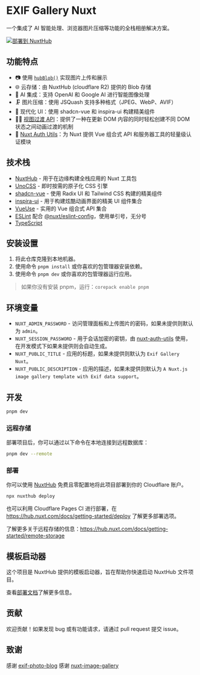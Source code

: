 # EXIF Gallery Nuxt

一个集成了 AI 智能处理、浏览器图片压缩等功能的全栈相册解决方案。

[![部署到 NuxtHub](https://hub.nuxt.com/button.svg)](https://admin.hub.nuxt.com/new)

## 功能特点

- 📷 使用 [`hubBlob()`](http://hub.nuxt.com/docs/storage/blob) 实现图片上传和展示
- 🌐 云存储：由 NuxtHub (cloudflare R2) 提供的 Blob 存储
- 🤖 AI 集成：支持 OpenAI 和 Google AI 进行智能图像处理
- 🗜️ 图片压缩：使用 JSQuash 支持多种格式（JPEG、WebP、AVIF）
- 🎨 现代化 UI：使用 shadcn-vue 和 inspira-ui 构建精美组件
- 🏃🏻 [视图过渡 API](https://developer.chrome.com/docs/web-platform/view-transitions)：提供了一种在更新 DOM 内容的同时轻松创建不同 DOM 状态之间动画过渡的机制
- 🔑 [Nuxt Auth Utils](https://github.com/Atinux/nuxt-auth-utils)：为 Nuxt 提供 Vue 组合式 API 和服务器工具的轻量级认证模块

## 技术栈

- [NuxtHub](https://hub.nuxt.com) - 用于在边缘构建全栈应用的 Nuxt 工具包
- [UnoCSS](https://unocss.dev/) - 即时按需的原子化 CSS 引擎
- [shadcn-vue](https://www.shadcn-vue.com/) - 使用 Radix UI 和 Tailwind CSS 构建的精美组件
- [inspira-ui](https://inspira-ui.com/) - 用于构建炫酷动画界面的精美 UI 组件集合
- [VueUse](https://github.com/antfu/vueuse) - 实用的 Vue 组合式 API 集合
- [ESLint](https://eslint.org/) 配合 [@nuxt/eslint-config](https://github.com/nuxt/eslint)，使用单引号，无分号
- [TypeScript](https://www.typescriptlang.org/)

## 安装设置

1. 将此仓库克隆到本地机器。
2. 使用命令 `pnpm install` 或你喜欢的包管理器安装依赖。
3. 使用命令 `pnpm dev` 或你喜欢的包管理器运行应用。

> 如果你没有安装 pnpm，运行：`corepack enable pnpm`

## 环境变量

- `NUXT_ADMIN_PASSWORD` - 访问管理面板和上传图片的密码，如果未提供则默认为 `admin`。
- `NUXT_SESSION_PASSWORD` - 用于会话加密的密钥，由 [nuxt-auth-utils](https://github.com/Atinux/nuxt-auth-utils) 使用，在开发模式下如果未提供则会自动生成。
- `NUXT_PUBLIC_TITLE` - 应用的标题，如果未提供则默认为 `Exif Gallery Nuxt`。
- `NUXT_PUBLIC_DESCRIPTION` - 应用的描述，如果未提供则默认为 `A Nuxt.js image gallery template with Exif data support`。

## 开发

```bash
pnpm dev
```

### 远程存储

部署项目后，你可以通过以下命令在本地连接到远程数据库：

```bash
pnpm dev --remote
```

### 部署

你可以使用 [NuxtHub](https://hub.nuxt.com) 免费且零配置地将此项目部署到你的 Cloudflare 账户。

```bash
npx nuxthub deploy
```

也可以利用 Cloudflare Pages CI 进行部署，在 <https://hub.nuxt.com/docs/getting-started/deploy> 了解更多部署选项。

了解更多关于远程存储的信息：<https://hub.nuxt.com/docs/getting-started/remote-storage>

## 模板启动器

这个项目是 NuxtHub 提供的模板启动器，旨在帮助你快速启动 NuxtHub 文件项目。

查看[部署文档](https://hub.nuxt.com/docs/getting-started/deploy)了解更多信息。

## 贡献

欢迎贡献！如果发现 bug 或有功能请求，请通过 pull request 提交 issue。

## 致谢

感谢 [exif-photo-blog](https://github.com/sambecker/exif-photo-blog)
感谢 [nuxt-image-gallery](https://github.com/Flosciante/nuxt-image-gallery)